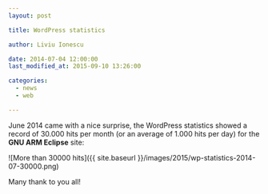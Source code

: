 ```yaml
---
layout: post

title: WordPress statistics

author: Liviu Ionescu

date: 2014-07-04 12:00:00
last_modified_at: 2015-09-10 13:26:00

categories:
  - news
  - web

---
```


June 2014 came with a nice surprise, the WordPress statistics showed a record of 30.000 hits per month (or an average of 1.000 hits per day) for the **GNU ARM Eclipse** site:

![More than 30000 hits]({{ site.baseurl }}/images/2015/wp-statistics-2014-07-30000.png)

Many thank to you all!